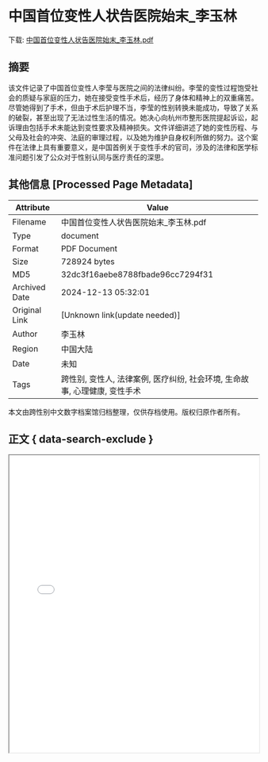 # 中国首位变性人状告医院始末_李玉林

<!-- tcd_download_link -->
下载: <a href="中国首位变性人状告医院始末_李玉林.pdf" download>中国首位变性人状告医院始末_李玉林.pdf</a>
<!-- tcd_download_link_end -->

## 摘要

<!-- tcd_abstract -->
该文件记录了中国首位变性人李莹与医院之间的法律纠纷。李莹的变性过程饱受社会的质疑与家庭的压力，她在接受变性手术后，经历了身体和精神上的双重痛苦。尽管她得到了手术，但由于术后护理不当，李莹的性别转换未能成功，导致了关系的破裂，甚至出现了无法过性生活的情况。她决心向杭州市整形医院提起诉讼，起诉理由包括手术未能达到变性要求及精神损失。文件详细讲述了她的变性历程、与父母及社会的冲突、法庭的审理过程，以及她为维护自身权利所做的努力。这个案件在法律上具有重要意义，是中国首例关于变性手术的官司，涉及的法律和医学标准问题引发了公众对于性别认同与医疗责任的深思。

<!-- tcd_abstract_end -->

## 其他信息 [Processed Page Metadata]

| Attribute       | Value                                  |
|-----------------|----------------------------------------|
| Filename        | 中国首位变性人状告医院始末_李玉林.pdf                             |
| Type            | document                                 |
| Format          | PDF Document                               |
| Size            | 728924 bytes                           |
| MD5             | 32dc3f16aebe8788fbade96cc7294f31                                  |
| Archived Date   | 2024-12-13 05:32:01                             |
| Original Link   | [Unknown link(update needed)]                         |
| Author          | 李玉林                               |
| Region          | 中国大陆                               |
| Date            | 未知                                 |
| Tags            | 跨性别, 变性人, 法律案例, 医疗纠纷, 社会环境, 生命故事, 心理健康, 变性手术                                 |

本文由跨性别中文数字档案馆归档整理，仅供存档使用。版权归原作者所有。


## 正文 { data-search-exclude }

<!-- tcd_main_text -->
<iframe src="../中国首位变性人状告医院始末_李玉林.pdf" width="100%" height="600px">
    <p>无法显示PDF，请下载查看。</p>
</iframe>
<!-- tcd_main_text_end -->

